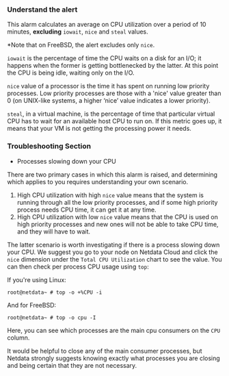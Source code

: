 ### Understand the alert

This alarm calculates an average on CPU utilization over a period of 10 minutes, **excluding** `iowait`, `nice` and `steal` values.

*Note that on FreeBSD, the alert excludes only `nice`.

`iowait` is the percentage of time the CPU waits on a disk for an I/O; it happens when the former is getting bottlenecked by the latter. At this point the CPU is being idle, waiting only on the I/O.

`nice` value of a processor is the time it has spent on running low priority processes. Low priority processes are those with a 'nice' value greater than 0 (on UNIX-like systems, a higher ‘nice’ value indicates a lower priority).

`steal`, in a virtual machine, is the percentage of time that particular virtual CPU has to wait for an available host CPU to run on. If this metric goes up, it means that your VM is not getting the processing power it needs.

### Troubleshooting Section

- Processes slowing down your CPU

There are two primary cases in which this alarm is raised, and determining which applies to you requires understanding your own scenario.

1. High CPU utilization with high `nice` value means that the system is running through all the low priority processes, and if some high priority process needs CPU time, it can get it at any time.
2. High CPU utilization with low `nice` value means that the CPU is used on high priority processes and new ones will not be able to take CPU time, and they will have to wait.

The latter scenario is worth investigating if there is a process slowing down your CPU. We suggest you go to your node on Netdata Cloud and click the `nice` dimension under the `Total CPU Utilization` chart to see the value. You can then check per process CPU usage using `top`:

If you're using Linux:
```
root@netdata~ # top -o +%CPU -i
```

And for FreeBSD:
```
root@netdata~ # top -o cpu -I
```

Here, you can see which processes are the main cpu consumers on the `CPU` column.
  
It would be helpful to close any of the main consumer processes, but Netdata strongly suggests knowing exactly what processes you are closing and being certain that they are not necessary.


